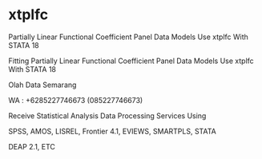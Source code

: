 # xtplfc
Partially Linear Functional Coefficient Panel Data Models Use xtplfc With STATA 18

Fitting Partially Linear Functional Coefficient Panel Data Models Use xtplfc With STATA 18

Olah Data Semarang

WA : +6285227746673 (085227746673)

Receive Statistical Analysis Data Processing Services Using

SPSS, AMOS, LISREL, Frontier 4.1, EVIEWS, SMARTPLS, STATA

DEAP 2.1, ETC
